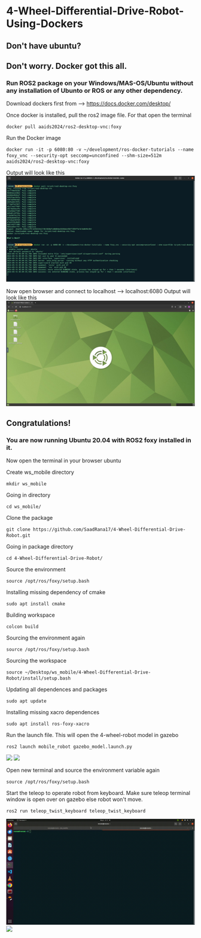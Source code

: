 # 4-Wheel-Differential-Drive-Robot-Using-Dockers

## Don't have ubuntu? 
## Don't worry. Docker got this all. 

### Run ROS2 package on your Windows/MAS-OS/Ubuntu without any installation of Ubunto or ROS or any other dependency.


Download dockers first from --> 
https://docs.docker.com/desktop/

Once docker is installed, pull the ros2 image file. For that open the terminal

```
docker pull aaids2024/ros2-desktop-vnc:foxy

```

Run the Docker image
```
docker run -it -p 6080:80 -v ~/development/ros-docker-tutorials --name foxy_vnc --security-opt seccomp=unconfined --shm-size=512m aaids2024/ros2-desktop-vnc:foxy

```
Output will look like this 
![](https://github.com/SaadRana17/4-Wheel-Differential-Drive-Robot-Using-Dockers/blob/main/t1.jpeg)


Now open browser and connect to localhost --> localhost:6080
Output will look like this 
![](https://github.com/SaadRana17/4-Wheel-Differential-Drive-Robot-Using-Dockers/blob/main/t2.jpeg)

## Congratulations!
### You are now running Ubuntu 20.04 with ROS2 foxy installed in it.

Now open the terminal in your browser ubuntu

Create ws_mobile directory
```
mkdir ws_mobile

```

Going in directory
```
cd ws_mobile/
```

Clone the package
```
git clone https://github.com/SaadRana17/4-Wheel-Differential-Drive-Robot.git

```

Going in package directory
```
cd 4-Wheel-Differential-Drive-Robot/

```

Source the environment
```
source /opt/ros/foxy/setup.bash

```
Installing missing dependency of cmake

```
sudo apt install cmake

```

Building workspace
```
colcon build
```

Sourcing the environment again
```
source /opt/ros/foxy/setup.bash
```

Sourcing the workspace
```
source ~/Desktop/ws_mobile/4-Wheel-Differential-Drive-Robot/install/setup.bash

```

Updating all dependences and packages
```
sudo apt update

```

Installing missing xacro dependences
```
sudo apt install ros-foxy-xacro

```

Run the launch file. This will open the 4-wheel-robot model in gazebo
```
ros2 launch mobile_robot gazebo_model.launch.py

```

![](https://github.com/SaadRana17/4-Wheel-Differential-Drive-Robot/blob/main/1_ws.gif)
![](https://github.com/SaadRana17/4-Wheel-Differential-Drive-Robot/blob/main/2_ws.gif)

Open new terminal and source the environment variable again
```
source /opt/ros/foxy/setup.bash

```

Start the teleop to operate robot from keyboard. Make sure teleop terminal window is open over on gazebo else robot won't move.
```
ros2 run teleop_twist_keyboard teleop_twist_keyboard

```

![](https://github.com/SaadRana17/4-Wheel-Differential-Drive-Robot/blob/main/3_ws.gif)
![](https://github.com/SaadRana17/4-Wheel-Differential-Drive-Robot/blob/main/4_ws.gif)
